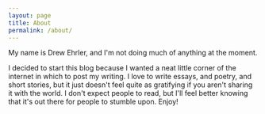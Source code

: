 ```yaml
---
layout: page
title: About
permalink: /about/
---
```


My name is Drew Ehrler, and I'm not doing much of anything at the moment.

I decided to start this blog because I wanted a neat little corner of the internet in
which to post my writing. I love to write essays, and poetry, and short stories, but
it just doesn't feel quite as gratifying if you aren't sharing it with the world. I don't
expect people to read, but I'll feel better knowing that it's out there for people to
stumble upon. Enjoy!
